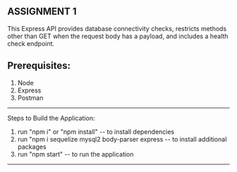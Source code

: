 
## ASSIGNMENT 1
This Express API provides database connectivity checks, restricts methods other than GET when the request body has a payload, and includes a health check endpoint.

## Prerequisites:
1. Node
2. Express
3. Postman
------------------
Steps to Build the Application:
1. run "npm i" or "npm install" -- to install dependencies
2. run "npm i sequelize mysql2 body-parser express -- to install additional packages
3. run "npm start" -- to run the application
------------------ 